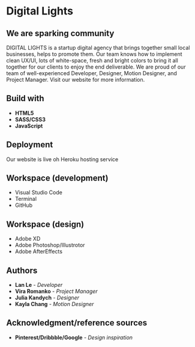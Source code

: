 # Digital Lights
## We are sparking community


DIGITAL LIGHTS is a startup digital agency that brings together small local businesses, helps to promote them. Our team knows how to implement clean UX/UI, lots of white-space, fresh and bright colors to bring it all together for our clients to enjoy the end deliverable. We are proud of our team of well-experienced Developer, Designer, Motion Designer, and Project Manager. Visit our website for more information. 


## Build with
* **HTML5**
* **SASS/CSS3**
* **JavaScript**

## Deployment

Our website is live oh Heroku hosting service


## Workspace (development)
* Visual Studio Code
* Terminal
* GitHub

## Workspace (design)
* Adobe XD
* Adobe Photoshop/Illustrotor
* Adobe AfterEffects

## Authors

* **Lan Le** - *Developer* 
* **Vira Romanko** - *Project Manager* 
* **Julia Kandych** - *Designer* 
* **Kayla Chang** - *Motion Designer* 



## Acknowledgment/reference sources

* **Pinterest/Dribbble/Google** - *Design inspiration* 

